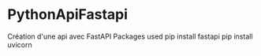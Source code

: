 # PythonApiFastapi
Création d'une api avec FastAPI
Packages used
pip install fastapi
pip install uvicorn
